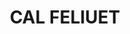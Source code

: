 ---
layout: test
title:  "CAL FELIUET"
coordinates:
  - [1.444021672033456, 42.35598939972423]
  - [1.44404162793558, 42.356069779761739]
  - [1.44407374403051, 42.356067712277905]
  - [1.444141072499865, 42.356074884659165]
  - [1.444187960607309, 42.356089707048042]
  - [1.444198477705501, 42.356051046914068]
  - [1.444237633809616, 42.356014444409482]
  - [1.44424643960675, 42.355999543452633]
  - [1.444165943958004, 42.355978840894934]
  - [1.4441102809894, 42.35597766815831]
  - [1.444021672033456, 42.35598939972423]
---